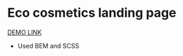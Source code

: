 # Eco cosmetics landing page
[DEMO LINK](https://omelika.github.io/Eco_cosmetics/)
- Used BEM and SCSS
